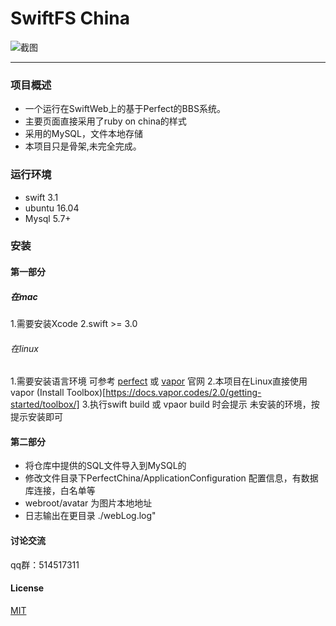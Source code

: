 # SwiftFS China



![截图](https://segmentfault.com/img/bVShiH?w=1842&h=1256)

-------

### 项目概述

* 一个运行在SwiftWeb上的基于Perfect的BBS系统。
* 主要页面直接采用了ruby on china的样式
* 采用的MySQL，文件本地存储
* 本项目只是骨架,未完全完成。


### 运行环境
* swift 3.1
* ubuntu 16.04
* Mysql 5.7+

### 安装
#### 第一部分 
##### 在mac
1.需要安装Xcode
2.swift >= 3.0
###### 在linux
1.需要安装语言环境
可参考 [perfect](https://www.perfect.org/docs/) 或 [vapor](https://docs.vapor.codes/2.0/getting-started/install-on-ubuntu/) 官网
2.本项目在Linux直接使用 vapor (Install Toolbox)[https://docs.vapor.codes/2.0/getting-started/toolbox/]
3.执行swift build 或 vpaor build 时会提示 未安装的环境，按提示安装即可

#### 第二部分
* 将仓库中提供的SQL文件导入到MySQL的
* 修改文件目录下PerfectChina/ApplicationConfiguration 配置信息，有数据库连接，白名单等
* webroot/avatar 为图片本地地址
* 日志输出在更目录 ./webLog.log"



#### 讨论交流
qq群：514517311

#### License
[MIT](https://github.com/sumory/openresty-china/blob/master/LICENSE)

